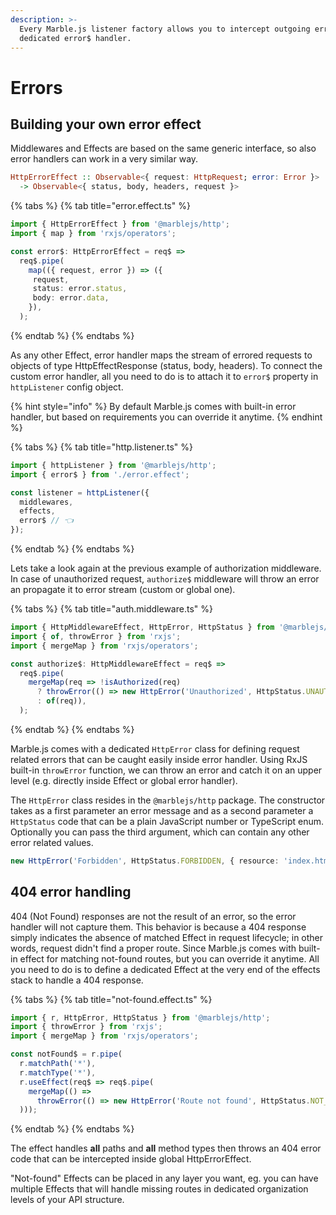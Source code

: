 ```yaml
---
description: >-
  Every Marble.js listener factory allows you to intercept outgoing errors via
  dedicated error$ handler.
---
```


# Errors

## Building your own error effect

Middlewares and Effects are based on the same generic interface, so also error handlers can work in a very similar way.

```haskell
HttpErrorEffect :: Observable<{ request: HttpRequest; error: Error }>
  -> Observable<{ status, body, headers, request }>
```

{% tabs %}
{% tab title="error.effect.ts" %}
```typescript
import { HttpErrorEffect } from '@marblejs/http';
import { map } from 'rxjs/operators';

const error$: HttpErrorEffect = req$ =>
  req$.pipe(
    map(({ request, error }) => ({
     request,
     status: error.status,
     body: error.data,
    }),
  );
```
{% endtab %}
{% endtabs %}

As any other Effect, error handler maps the stream of errored requests to objects of type HttpEffectResponse (status, body, headers). To connect the custom error handler, all you need to do is to attach it to `error$` property in `httpListener` config object.

{% hint style="info" %}
By default Marble.js comes with built-in error handler, but based on requirements you can override it anytime.
{% endhint %}

{% tabs %}
{% tab title="http.listener.ts" %}
```typescript
import { httpListener } from '@marblejs/http';
import { error$ } from './error.effect';

const listener = httpListener({
  middlewares,
  effects,
  error$ // 👈
});
```
{% endtab %}
{% endtabs %}

Lets take a look again at the previous example of authorization middleware. In case of unauthorized request, `authorize$` middleware will throw an error an propagate it to error stream (custom or global one).

{% tabs %}
{% tab title="auth.middleware.ts" %}
```typescript
import { HttpMiddlewareEffect, HttpError, HttpStatus } from '@marblejs/http';
import { of, throwError } from 'rxjs';
import { mergeMap } from 'rxjs/operators';

const authorize$: HttpMiddlewareEffect = req$ =>
  req$.pipe(
    mergeMap(req => !isAuthorized(req)
      ? throwError(() => new HttpError('Unauthorized', HttpStatus.UNAUTHORIZED))
      : of(req)),
  );
```
{% endtab %}
{% endtabs %}

Marble.js comes with a dedicated `HttpError` class for defining request related errors that can be caught easily inside error handler. Using RxJS built-in `throwError` function, we can throw an error and catch it on an upper level (e.g. directly inside Effect or global error handler).

The `HttpError` class resides in the `@marblejs/http` package. The constructor takes as a first parameter an error message and as a second parameter a `HttpStatus` code that can be a plain JavaScript number or TypeScript enum. Optionally you can pass the third argument, which can contain any other error related values.

```typescript
new HttpError('Forbidden', HttpStatus.FORBIDDEN, { resource: 'index.html' });
```

## 404 error handling

404 (Not Found) responses are not the result of an error, so the error handler will not capture them. This behavior is because a 404 response simply indicates the absence of matched Effect in request lifecycle; in other words, request didn't find a proper route. Since Marble.js comes with built-in effect for matching not-found routes, but you can override it anytime. All you need to do is to define a dedicated Effect at the very end of the effects stack to handle a 404 response.

{% tabs %}
{% tab title="not-found.effect.ts" %}
```typescript
import { r, HttpError, HttpStatus } from '@marblejs/http';
import { throwError } from 'rxjs';
import { mergeMap } from 'rxjs/operators';

const notFound$ = r.pipe(
  r.matchPath('*'),
  r.matchType('*'),
  r.useEffect(req$ => req$.pipe(
    mergeMap(() =>
      throwError(() => new HttpError('Route not found', HttpStatus.NOT_FOUND))),
  )));
```
{% endtab %}
{% endtabs %}

The effect handles **all** paths and **all** method types then throws an 404 error code that can be intercepted inside global HttpErrorEffect.

"Not-found" Effects can be placed in any layer you want, eg. you can have multiple Effects that will handle missing routes in dedicated organization levels of your API structure.
